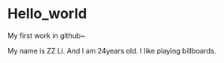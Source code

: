 # Hello_world
My first work in github~

My name is ZZ Li. And I am 24years old. I like playing billboards.
